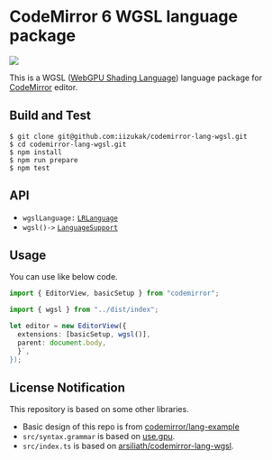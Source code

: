 # CodeMirror 6 WGSL language package

![](https://github.com/iizukak/codemirror-lang-wgsl/actions/workflows/test.yaml/badge.svg)

This is a WGSL ([WebGPU Shading Language](https://www.w3.org/TR/WGSL/))
language package for [CodeMirror](https://codemirror.net/6/) editor.

## Build and Test

```
$ git clone git@github.com:iizukak/codemirror-lang-wgsl.git
$ cd codemirror-lang-wgsl.git
$ npm install
$ npm run prepare
$ npm test
```

## API

- `wgslLanguage:` [`LRLanguage`](https://codemirror.net/docs/ref/#language.LRLanguage)
- `wgsl()->` [`LanguageSupport`](https://codemirror.net/docs/ref/#language.LanguageSupport)

## Usage

You can use like below code.

```typescript
import { EditorView, basicSetup } from "codemirror";

import { wgsl } from "../dist/index";

let editor = new EditorView({
  extensions: [basicSetup, wgsl()],
  parent: document.body,
  }`,
});
```



## License Notification

This repository is based on some other libraries.

- Basic design of this repo is from [codemirror/lang-example](https://github.com/codemirror/lang-example)
- `src/syntax.grammar` is based on [use.gpu](https://gitlab.com/unconed/use.gpu/-/tree/master/packages/shader/src/wgsl/grammar).
- `src/index.ts` is based on [arsiliath/codemirror-lang-wgsl](https://github.com/arsiliath/codemirror-lang-wgsl/).